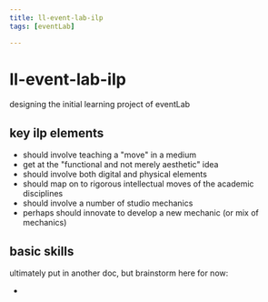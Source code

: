 ```yaml
---
title: ll-event-lab-ilp
tags: [eventLab]

---
```


# ll-event-lab-ilp

designing the initial learning project of eventLab

## key ilp elements

- should involve teaching a "move" in a medium
- get at the "functional and not merely aesthetic" idea
- should involve both digital and physical elements
- should map on to rigorous intellectual moves of the academic disciplines
- should involve a number of studio mechanics
- perhaps should innovate to develop a new mechanic (or mix of mechanics)


## basic skills

ultimately put in another doc, but brainstorm here for now:

- 
